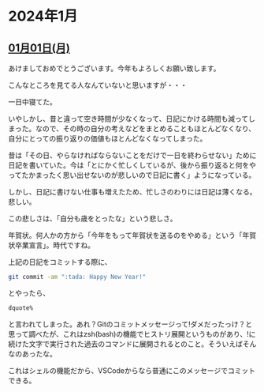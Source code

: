 # 2024年1月

## [01月01日(月)](#01) <a id="01"></a>

あけましておめでとうございます。今年もよろしくお願い致します。

こんなところを見てる人なんていないと思いますが・・・

一日中寝てた。

いやしかし、昔と違って空き時間が少なくなって、日記にかける時間も減ってしまった。なので、その時の自分の考えなどをまとめることもほとんどなくなり、自分にとっての振り返りの価値もほとんどなくなってしまった。

昔は「その日、やらなければならないことをだけで一日を終わらせない」ために日記を書いていた。今は「とにかく忙しくしているが、後から振り返ると何をやってたかまったく思い出せないのが悲しいので日記に書く」ようになっている。

しかし、日記に書けない仕事も増えたため、忙しさのわりには日記は薄くなる。悲しい。

この悲しさは、「自分も歳をとったな」という悲しさ。

年賀状。何人かの方から「今年をもって年賀状を送るのをやめる」という「年賀状卒業宣言」。時代ですね。

上記の日記をコミットする際に、

```sh
git commit -am ":tada: Happy New Year!"
```

とやったら、

```sh
dquote%
```

と言われてしまった。あれ？Gitのコミットメッセージって!ダメだったっけ？と思って調べたが、これはzsh(bash)の機能でヒストリ展開というものがあり、!に続けた文字で実行された過去のコマンドに展開されるとのこと。そういえばそんなのあったな。

これはシェルの機能だから、VSCodeからなら普通にこのメッセージでコミットできる。
